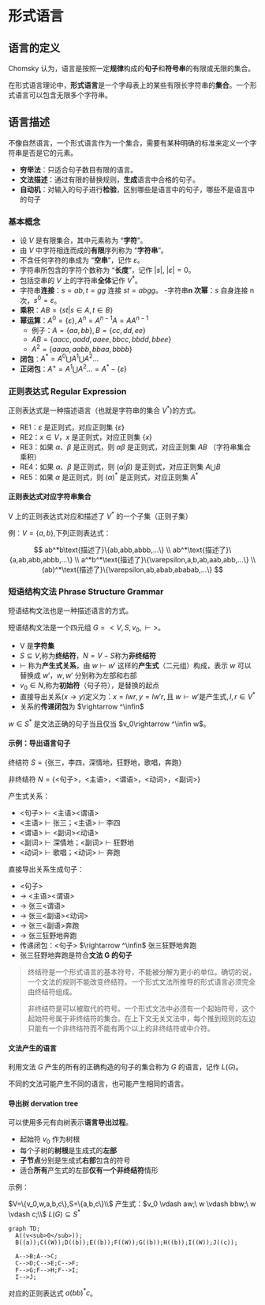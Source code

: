 # 形式语言

## 语言的定义

Chomsky 认为，语言是按照一定**规律**构成的**句子**和**符号串**的有限或无限的集合。

在形式语言理论中，**形式语言**是一个字母表上的某些有限长字符串的**集合**。一个形式语言可以包含无限多个字符串。

## 语言描述

不像自然语言，一个形式语言作为一个集合，需要有某种明确的标准来定义一个字符串是否是它的元素。

- **穷举法**：只适合句子数目有限的语言。
- **文法描述**：通过有限的替换规则，**生成**语言中合格的句子。
- **自动机**：对输入的句子进行**检验**，区别哪些是语言中的句子，哪些不是语言中的句子

### 基本概念

- 设 _V_ 是有限集合，其中元素称为 “**字符**”。
- 由 _V_ 中字符相连而成的**有限**序列称为 “**字符串**”。
- 不含任何字符的串成为 “**空串**”，记作 $\varepsilon$。
- 字符串所包含的字符个数称为 “**长度**”，记作 $|s|$, $|\varepsilon|=0$。
- 包括空串的 _V_ 上的字符串**全体**记作 $V^*$。
- 字符串**连接**：$s=ab,t=gg$ 连接 $st=abgg$。 -字符串**n 次幂**：$s$ 自身连接 n 次，$s^0=\varepsilon$。
- **乘积**：$AB=\left\{ st|s\in A,t\in B \right\}$
- **幂运算**：$A^0=\left\{\varepsilon\right\}, A^n=A^{n-1} A=AA^{n-1}$
  - 例子：$A=\left\{aa,bb\right\},B=\left\{cc,dd,ee\right\}$
  - $AB=\left\{aacc,aadd,aaee,bbcc,bbdd,bbee\right\}$
  - $A^2=\left\{aaaa,aabb,bbaa,bbbb\right\}$
- **闭包**：$A^*=A^0\bigcup A^1\bigcup A^2...$
- **正闭包**：$A^+=A^1\bigcup A^2...=A^* - \{\varepsilon\}$

### 正则表达式 Regular Expression

正则表达式是一种描述语言（也就是字符串的集合 $V^*$)的方式。

- RE1：$\varepsilon$ 是正则式，对应正则集 $\{\varepsilon\}$
- RE2：$x \in V，x$ 是正则式，对应正则集 $\{x\}$
- RE3：如果 $\alpha、\beta$ 是正则式，则 $\alpha\beta$ 是正则式，对应正则集 $AB$ （字符串集合乘积）
- RE4：如果 $\alpha、\beta$ 是正则式，则 $(\alpha|\beta)$ 是正则式，对应正则集 $A \bigcup B$
- RE5：如果 $\alpha$ 是正则式，则 $(\alpha)^*$ 是正则式，对应正则集 $A^*$

#### 正则表达式对应字符串集合

V 上的正则表达式对应和描述了 $V^*$ 的一个子集（正则子集）

例：$V=\{a,b\}$,下列正则表达式：

$$
ab^*b\text{描述了}\{ab,abb,abbb,...\}
\\
ab^*\text{描述了}\{a,ab,abb,abbb,...\}
\\
a^*b^*\text{描述了}\{\varepsilon,a,b,ab,aab,abb,...\}
\\
(ab)^*\text{描述了}\{\varepsilon,ab,abab,ababab,...\}
$$

### 短语结构文法 Phrase Structure Grammar

短语结构文法也是一种描述语言的方式。

短语结构文法是一个四元组 $G=<V,S,v_0,\vdash>$。

- V 是**字符集**
- $S\subseteq V$,称为**终结符**，$N=V-S$称为**非终结符**
- $\vdash$ 称为**产生式关系**，由 $w\vdash w'$ 这样的**产生式**（二元组）构成，表示 $w$ 可以替换成 $w'$，$w,w'$ 分别称为左部和右部
- $v_0 \in N$,称为**初始符**（句子符），是替换的起点
- 直接导出关系($x\rightarrow y$)定义为：$x=lwr,y=lw'r,\text{且} \ w \vdash w'\text{是产生式},l,r \in V^*$
- 关系的**传递闭包**为 $\rightarrow ^\infin$

$w \in S^*$ 是文法正确的句子当且仅当 $v_0\rightarrow ^\infin w$。

#### 示例：导出语言句子

终结符 $S=\{\text{张三，李四，深情地，狂野地，歌唱，奔跑}\}$

非终结符 $N=\{\text{<句子>，<主语>，<谓语>，<动词>，<副词>}\}$

产生式关系：

- <句子> $\vdash$ <主语><谓语>
- <主语> $\vdash$ 张三；<主语> $\vdash$ 李四
- <谓语> $\vdash$ <副词><动语>
- <副词> $\vdash$ 深情地；<副词> $\vdash$ 狂野地
- <动词> $\vdash$ 歌唱；<动词> $\vdash$ 奔跑

直接导出关系生成句子：

- <句子>
- $\rightarrow$ <主语><谓语>
- $\rightarrow$ 张三<谓语>
- $\rightarrow$ 张三<副语><动词>
- $\rightarrow$ 张三<副语>奔跑
- $\rightarrow$ 张三狂野地奔跑
- 传递闭包：<句子> $\rightarrow ^\infin$ 张三狂野地奔跑
- 张三狂野地奔跑是符合**文法 G 的句子**

> 终结符是一个形式语言的基本符号，不能被分解为更小的单位。确切的说，一个文法的规则不能改变终结符。一个形式文法所推导的形式语言必须完全由终结符组成。
>
> 非终结符是可以被取代的符号。一个形式文法中必须有一个起始符号，这个起始符号属于非终结符的集合。在上下文无关文法中，每个推到规则的左边只能有一个非终结符而不能有两个以上的非终结符或中介符。

#### 文法产生的语言

利用文法 $G$ 产生的所有的正确构造的句子的集合称为 $G$ 的语言，记作 $L(G)$。

不同的文法可能产生不同的语言，也可能产生相同的语言。

#### 导出树 dervation tree

可以使用多元有向树表示**语言导出过程**。

- 起始符 $v_0$ 作为树根
- 每个子树的**树根**是生成式的**左部**
- **子节点**分别是生成式**右部**包含的符号
- 适合**所有**产生式的左部**仅有一个非终结符**情形

示例：

$V=\{v_0,w,a,b,c\},S=\{a,b,c\}\\$
产生式：$v_0 \vdash aw;\ w \vdash bbw;\ w \vdash c;\\$
$L(G) \subseteq S^*$

```mermaid
graph TD;
  A((v<sub>0</sub>));
  B((a));C((W));D((b));E((b));F((W));G((b));H((b));I((W));J((c));

  A-->B;A-->C;
  C-->D;C-->E;C-->F;
  F-->G;F-->H;F-->I;
  I-->J;
```

对应的正则表达式 $a(bb)^*c$。
